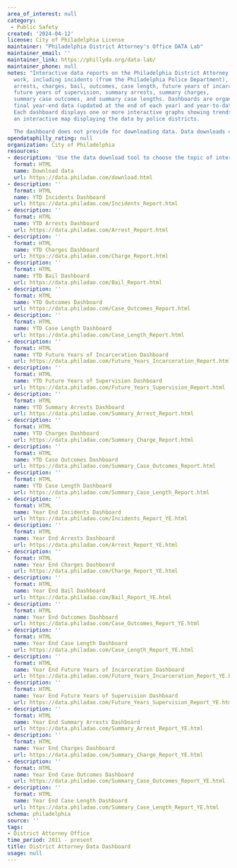 ```yaml
---
area_of_interest: null
category:
 - Public Safety
created: '2024-04-12'
license: City of Philadelphia License
maintainer: "Philadelphia District Attorney's Office DATA Lab"
maintainer_email: ''
maintainer_link: https://phillyda.org/data-lab/
maintainer_phone: null
notes: "Interactive data reports on the Philadelphia District Attorney's Office's
  work, including incidents (from the Philadelphia Police Department),
  arrests, charges, bail, outcomes, case length, future years of incarceration,
  future years of supervision, summary arrests, summary charges,
  summary case outcomes, and summary case lengths. Dashboards are organized into
  final year-end data (updated at the end of each year) and year-to-date data (updated daily).
  Each dashboard displays one or more interactive graphs showing trends, a table of data, and, optionally,
  an interactive map displaying the data by police districts.

  The dashboard does not provide for downloading data. Data downloads can be found at https://opendataphilly.org/datasets/district-attorney/"
opendataphilly_rating: null
organization: City of Philadelphia
resources:
- description: 'Use the data download tool to choose the topic of interest (i.e. arrests), the geography level (i.e. police district), and time frame to export as a csv or json dataset.'
  format: HTML
  name: Download data
  url: https://data.philadao.com/download.html
- description: ''
  format: HTML
  name: YTD Incidents Dashboard
  url: https://data.philadao.com/Incidents_Report.html
- description: ''
  format: HTML
  name: YTD Arrests Dashboard
  url: https://data.philadao.com/Arrest_Report.html
- description: ''
  format: HTML
  name: YTD Charges Dashboard
  url: https://data.philadao.com/Charge_Report.html
- description: ''
  format: HTML
  name: YTD Bail Dashboard
  url: https://data.philadao.com/Bail_Report.html
- description: ''
  format: HTML
  name: YTD Outcomes Dashboard
  url: https://data.philadao.com/Case_Outcomes_Report.html
- description: ''
  format: HTML
  name: YTD Case Length Dashboard
  url: https://data.philadao.com/Case_Length_Report.html
- description: ''
  format: HTML
  name: YTD Future Years of Incarceration Dashboard
  url: https://data.philadao.com/Future_Years_Incarceration_Report.html
- description: ''
  format: HTML
  name: YTD Future Years of Supervision Dashboard
  url: https://data.philadao.com/Future_Years_Supervision_Report.html
- description: ''
  format: HTML
  name: YTD Summary Arrests Dashboard
  url: https://data.philadao.com/Summary_Arrest_Report.html
- description: ''
  format: HTML
  name: YTD Charges Dashboard
  url: https://data.philadao.com/Summary_Charge_Report.html
- description: ''
  format: HTML
  name: YTD Case Outcomes Dashboard
  url: https://data.philadao.com/Summary_Case_Outcomes_Report.html
- description: ''
  format: HTML
  name: YTD Case Length Dashboard
  url: https://data.philadao.com/Summary_Case_Length_Report.html
- description: ''
  format: HTML
  name: Year End Incidents Dashboard
  url: https://data.philadao.com/Incidents_Report_YE.html
- description: ''
  format: HTML
  name: Year End Arrests Dashboard
  url: https://data.philadao.com/Arrest_Report_YE.html
- description: ''
  format: HTML
  name: Year End Charges Dashboard
  url: https://data.philadao.com/Charge_Report_YE.html
- description: ''
  format: HTML
  name: Year End Bail Dashboard
  url: https://data.philadao.com/Bail_Report_YE.html
- description: ''
  format: HTML
  name: Year End Outcomes Dashboard
  url: https://data.philadao.com/Case_Outcomes_Report_YE.html
- description: ''
  format: HTML
  name: Year End Case Length Dashboard
  url: https://data.philadao.com/Case_Length_Report_YE.html
- description: ''
  format: HTML
  name: Year End Future Years of Incarceration Dashboard
  url: https://data.philadao.com/Future_Years_Incarceration_Report_YE.html
- description: ''
  format: HTML
  name: Year End Future Years of Supervision Dashboard
  url: https://data.philadao.com/Future_Years_Supervision_Report_YE.html
- description: ''
  format: HTML
  name: Year End Summary Arrests Dashboard
  url: https://data.philadao.com/Summary_Arrest_Report_YE.html
- description: ''
  format: HTML
  name: Year End Charges Dashboard
  url: https://data.philadao.com/Summary_Charge_Report_YE.html
- description: ''
  format: HTML
  name: Year End Case Outcomes Dashboard
  url: https://data.philadao.com/Summary_Case_Outcomes_Report_YE.html
- description: ''
  format: HTML
  name: Year End Case Length Dashboard
  url: https://data.philadao.com/Summary_Case_Length_Report_YE.html
schema: philadelphia
source: ''
tags:
- District Attorney Office
time_period: 2011 - present
title: District Attorney Data Dashboard
usage: null
---
```

